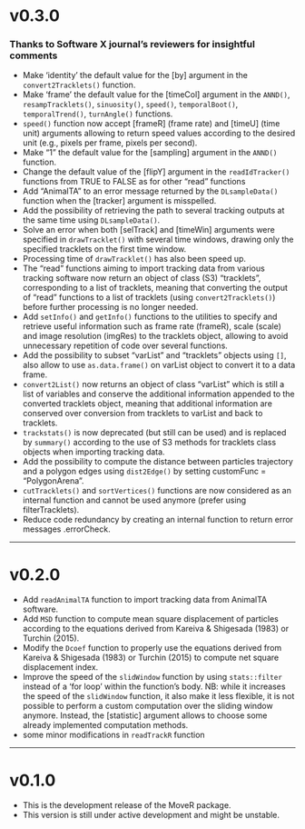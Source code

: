 
<!-- NEWS.md is generated from NEWS.Rmd. Please edit that file -->

# v0.3.0

### Thanks to Software X journal’s reviewers for insightful comments

- Make ‘identity’ the default value for the \[by\] argument in the
  `convert2Tracklets()` function.
- Make ‘frame’ the default value for the \[timeCol\] argument in the
  `ANND()`, `resampTracklets()`, `sinuosity()`, `speed()`,
  `temporalBoot()`, `temporalTrend()`, `turnAngle()` functions.
- `speed()` function now accept \[frameR\] (frame rate) and \[timeU\]
  (time unit) arguments allowing to return speed values according to the
  desired unit (e.g., pixels per frame, pixels per second).
- Make “1” the default value for the \[sampling\] argument in the
  `ANND()` function.
- Change the default value of the \[flipY\] argument in the
  `readIdTracker()` functions from TRUE to FALSE as for other “read”
  functions
- Add “AnimalTA” to an error message returned by the `DLsampleData()`
  function when the \[tracker\] argument is misspelled.
- Add the possibility of retrieving the path to several tracking outputs
  at the same time using `DLsampleData()`.
- Solve an error when both \[selTrack\] and \[timeWin\] arguments were
  specified in `drawTracklet()` with several time windows, drawing only
  the specified tracklets on the first time window.
- Processing time of `drawTracklet()` has also been speed up.
- The “read” functions aiming to import tracking data from various
  tracking software now return an object of class (S3) “tracklets”,
  corresponding to a list of tracklets, meaning that converting the
  output of “read” functions to a list of tracklets (using
  `convert2Tracklets()`) before further processing is no longer needed.
- Add `setInfo()` and `getInfo()` functions to the utilities to specify
  and retrieve useful information such as frame rate (frameR), scale
  (scale) and image resolution (imgRes) to the tracklets object,
  allowing to avoid unnecessary repetition of code over several
  functions.
- Add the possibility to subset “varList” and “tracklets” objects using
  `[]`, also allow to use `as.data.frame()` on varList object to convert
  it to a data frame.
- `convert2List()` now returns an object of class “varList” which is
  still a list of variables and conserve the additional information
  appended to the converted tracklets object, meaning that additional
  information are conserved over conversion from tracklets to varList
  and back to tracklets.
- `trackstats()` is now deprecated (but still can be used) and is
  replaced by `summary()` according to the use of S3 methods for
  tracklets class objects when importing tracking data.
- Add the possibility to compute the distance between particles
  trajectory and a polygon edges using `dist2Edge()` by setting
  customFunc = “PolygonArena”.
- `cutTracklets()` and `sortVertices()` functions are now considered as
  an internal function and cannot be used anymore (prefer using
  filterTracklets).
- Reduce code redundancy by creating an internal function to return
  error messages .errorCheck.

------------------------------------------------------------------------

# v0.2.0

- Add `readAnimalTA` function to import tracking data from AnimalTA
  software.
- Add `MSD` function to compute mean square displacement of particles
  according to the equations derived from Kareiva & Shigesada (1983) or
  Turchin (2015).
- Modify the `Dcoef` function to properly use the equations derived from
  Kareiva & Shigesada (1983) or Turchin (2015) to compute net square
  displacement index.
- Improve the speed of the `slidWindow` function by using
  `stats::filter` instead of a ‘for loop’ within the function’s body.
  NB: while it increases the speed of the `slidWindow` function, it also
  make it less flexible, it is not possible to perform a custom
  computation over the sliding window anymore. Instead, the
  \[statistic\] argument allows to choose some already implemented
  computation methods.
- some minor modifications in `readTrackR` function

------------------------------------------------------------------------

# v0.1.0

- This is the development release of the MoveR package.
- This version is still under active development and might be unstable.
